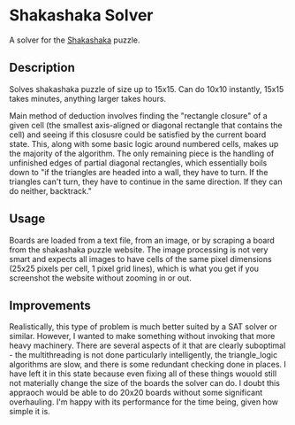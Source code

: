 # Shakashaka Solver

A solver for the [Shakashaka](https://en.wikipedia.org/wiki/Shakashaka) puzzle.

## Description

Solves shakashaka puzzle of size up to 15x15. Can do 10x10 instantly, 15x15 takes minutes, anything larger takes hours.

Main method of deduction involves finding the "rectangle closure" of a given cell (the smallest axis-aligned or diagonal rectangle that contains the cell) and seeing if this closusre could be satisfied by the current board state. This, along with some basic logic around numbered cells, makes up the majority of the algorithm. The only remaining piece is the handling of unfinished edges of partial diagonal rectangles, which essentially boils down to "if the triangles are headed into a wall, they have to turn. If the triangles can't turn, they have to continue in the same direction. If they can do neither, backtrack."

## Usage

Boards are loaded from a text file, from an image, or by scraping a board from the shakashaka puzzle website. The image processing is not very smart and expects all images to have cells of the same pixel dimensions (25x25 pixels per cell, 1 pixel grid lines), which is what you get if you screenshot the website without zooming in or out.

## Improvements

Realistically, this type of problem is much better suited by a SAT solver or similar. However, I wanted to make something without invoking that more heavy machinery. There are several aspects of it that are clearly suboptimal - the multithreading is not done particularly intelligently, the triangle_logic algorithms are slow, and there is some redundant checking done in places. I have left it in this state because even fixing all of these things wouold still not materially change the size of the boards the solver can do. I doubt this appraoch would be able to do 20x20 boards without some significant overhauling. I'm happy with its performance for the time being, given how simple it is.
